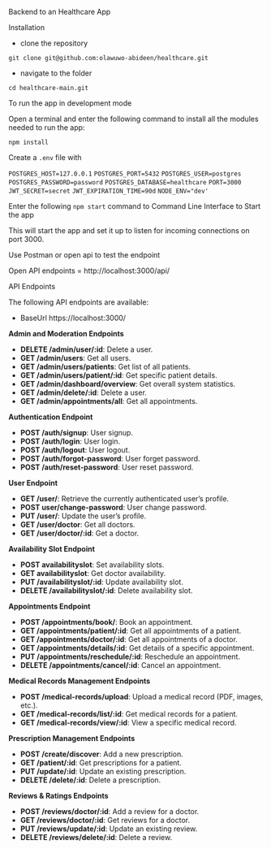 Backend to an Healthcare App 

Installation

- clone the repository


`git clone git@github.com:olawuwo-abideen/healthcare.git`



- navigate to the folder


`cd healthcare-main.git`

To run the app in development mode

Open a terminal and enter the following command to install all the  modules needed to run the app:

`npm install`


Create a `.env` file with

`POSTGRES_HOST=127.0.0.1`
`POSTGRES_PORT=5432`
`POSTGRES_USER=postgres`
`POSTGRES_PASSWORD=password`
`POSTGRES_DATABASE=healthcare`
`PORT=3000`
`JWT_SECRET=secret`
`JWT_EXPIRATION_TIME=90d`
`NODE_ENV="dev'`


Enter the following `npm start` command to Command Line Interface to Start the app

This will start the app and set it up to listen for incoming connections on port 3000. 

Use Postman or open api to test the endpoint

Open API endpoints = http://localhost:3000/api/

API Endpoints

The following API endpoints are available:

- BaseUrl https://localhost:3000/

**Admin and Moderation Endpoints**

- **DELETE /admin/user/:id**: Delete a user.
- **GET /admin/users**: Get all users.
- **GET /admin/users/patients**: Get list of all patients.
- **GET /admin/users/patient/:id**: Get specific patient details.
- **GET /admin/dashboard/overview**: Get overall system statistics.
- **GET /admin/delete/:id**: Delete a user.
- **GET /admin/appointments/all**: 	Get all appointments.


**Authentication Endpoint**

- **POST /auth/signup**: User signup.
- **POST /auth/login**: User login.
- **POST /auth/logout**: User logout.
- **POST /auth/forgot-password**: User forget password.
- **POST /auth/reset-password**: User reset password.

**User Endpoint**

- **GET /user/**: Retrieve the currently authenticated user’s profile.
- **POST user/change-password**: User change password.
- **PUT /user/**: Update the user’s profile.
- **GET /user/doctor**: Get all doctors.
- **GET /user/doctor/:id**: Get a doctor.

**Availability Slot Endpoint**

- **POST availabilityslot**: Set availability slots.
- **GET availabilityslot**: Get doctor availability.
- **PUT /availabilityslot/:id**: Update availability slot.
- **DELETE /availabilityslot/:id**: Delete availability slot.

**Appointments Endpoint**

- **POST /appointments/book/**: Book an appointment.
- **GET /appointments/patient/:id**: Get all appointments of a patient.
- **GET /appointments/doctor/:id**: Get all appointments of a doctor.
- **GET /appointments/details/:id**: Get details of a specific appointment.
- **PUT /appointments/reschedule/:id**:	Reschedule an appointment.
- **DELETE /appointments/cancel/:id**: Cancel an appointment.


**Medical Records Management Endpoints**

- **POST /medical-records/upload**: Upload a medical record (PDF, images, etc.).
- **GET /medical-records/list/:id**: Get medical records for a patient.
- **GET /medical-records/view/:id**: View a specific medical record.

**Prescription Management Endpoints**

- **POST /create/discover**: Add a new prescription.
- **GET /patient/:id**: Get prescriptions for a patient.
- **PUT /update/:id**: Update an existing prescription.
- **DELETE /delete/:id**: Delete a prescription.



**Reviews & Ratings Endpoints**

- **POST /reviews/doctor/:id**: Add a review for a doctor.
- **GET /reviews/doctor/:id**: Get reviews for a doctor.
- **PUT /reviews/update/:id**: Update an existing review.
- **DELETE /reviews/delete/:id**: Delete a review.